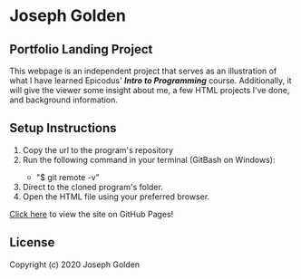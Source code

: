 Joseph Golden
=====================

## Portfolio Landing Project
This webpage is an independent project that serves as an illustration of what I have learned Epicodus' **_Intro to Programming_** course. Additionally, it will give the viewer some insight about me, a few HTML projects I've done, and background information. 

## Setup Instructions
<ol>
<li>Copy the url to the program's repository</li>
<li>Run the following command in your terminal (GitBash on Windows):</li>
<ul>
<li>"$ git remote -v"</li>
</ul>
<li>Direct to the cloned program's folder.</li>
<li>Open the HTML file using your preferred browser.</li>
</ol>

[Click here](jegiii.github.io/portfolio-landing-project) to view the site on GitHub Pages!

## License
Copyright (c) 2020 Joseph Golden